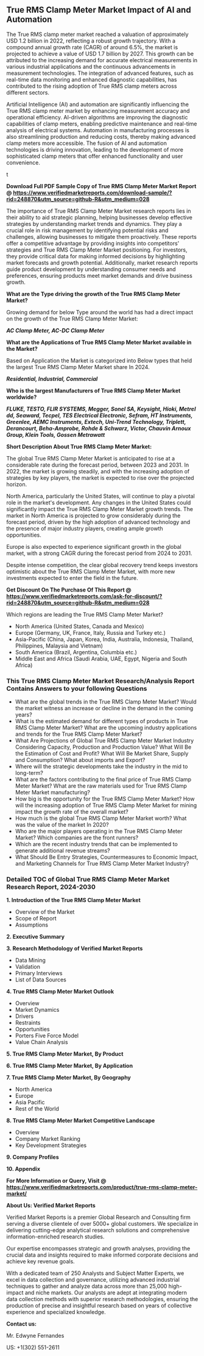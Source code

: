 <h2>True RMS Clamp Meter Market Impact of AI and Automation</h2><p>The True RMS clamp meter market reached a valuation of approximately USD 1.2 billion in 2022, reflecting a robust growth trajectory. With a compound annual growth rate (CAGR) of around 6.5%, the market is projected to achieve a value of USD 1.7 billion by 2027. This growth can be attributed to the increasing demand for accurate electrical measurements in various industrial applications and the continuous advancements in measurement technologies. The integration of advanced features, such as real-time data monitoring and enhanced diagnostic capabilities, has contributed to the rising adoption of True RMS clamp meters across different sectors.</p><p>Artificial Intelligence (AI) and automation are significantly influencing the True RMS clamp meter market by enhancing measurement accuracy and operational efficiency. AI-driven algorithms are improving the diagnostic capabilities of clamp meters, enabling predictive maintenance and real-time analysis of electrical systems. Automation in manufacturing processes is also streamlining production and reducing costs, thereby making advanced clamp meters more accessible. The fusion of AI and automation technologies is driving innovation, leading to the development of more sophisticated clamp meters that offer enhanced functionality and user convenience.</p>t</p><p id="" class=""><strong>Download Full PDF Sample Copy of True RMS Clamp Meter Market Report @ <a href="https://www.verifiedmarketreports.com/download-sample/?rid=248870&utm_source=github-R&utm_medium=028" target="_blank">https://www.verifiedmarketreports.com/download-sample/?rid=248870&utm_source=github-R&utm_medium=028</a></strong></p><p>The importance of&nbsp;True RMS Clamp Meter Market research reports lies in their ability to aid strategic planning, helping businesses develop effective strategies by understanding market trends and dynamics. They play a crucial role in risk management by identifying potential risks and challenges, allowing businesses to mitigate them proactively. These reports offer a competitive advantage by providing insights into competitors' strategies and True RMS Clamp Meter Market positioning. For investors, they provide critical data for making informed decisions by highlighting market forecasts and growth potential. Additionally, market research reports guide product development by understanding consumer needs and preferences, ensuring products meet market demands and drive business growth.</p><p><strong>What are the&nbsp;Type driving the growth of the True RMS Clamp Meter Market?</strong></p><p id="" class="">Growing demand for below Type around the world has had a direct impact on the growth of the True RMS Clamp Meter Market:</p><em><strong>AC Clamp Meter, AC-DC Clamp Meter</strong></em></p><strong>What are the&nbsp;Applications&nbsp;of True RMS Clamp Meter Market available in the Market?</strong></p><p id="" class="">Based on Application the Market is categorized into Below types that held the largest True RMS Clamp Meter Market share In 2024.</p><em><strong>Residential, Industrial, Commercial</strong></em></p><strong>Who is the largest Manufacturers of True RMS Clamp Meter Market worldwide?</strong></p><p><em><strong>FLUKE, TESTO, FLIR SYSTEMS, Megger, Sonel SA, Keysight, Hioki, Metrel dd, Seaward, Tecpel, TES Electrical Electronic, Sefram, HT Instruments, Greenlee, AEMC Instruments, Extech, Uni-Trend Technology, Triplett, Derancourt, Beha-Amprobe, Rohde & Schwarz, Victor, Chauvin Arnoux Group, Klein Tools, Gossen Metrawatt</strong></em></p><p id="" class=""><strong>Short Description About True RMS Clamp Meter Market:</strong></p><p>The global True RMS Clamp Meter Market is anticipated to rise at a considerable rate during the forecast period, between 2023 and 2031. In 2022, the market is growing steadily, and with the increasing adoption of strategies by key players, the market is expected to rise over the projected horizon.</p><p>North America, particularly the United States, will continue to play a pivotal role in the market's development. Any changes in the United States could significantly impact the True RMS Clamp Meter Market growth trends. The market in North America is projected to grow considerably during the forecast period, driven by the high adoption of advanced technology and the presence of major industry players, creating ample growth opportunities.</p><p>Europe is also expected to experience significant growth in the global market, with a strong CAGR during the forecast period from 2024 to 2031.</p><p>Despite intense competition, the clear global recovery trend keeps investors optimistic about the True RMS Clamp Meter Market, with more new investments expected to enter the field in the future.</p><p id="" class=""><strong>Get Discount On The Purchase Of This Report @ <a href="https://www.verifiedmarketreports.com/ask-for-discount/?rid=248870&utm_source=github-R&utm_medium=028" target="_blank">https://www.verifiedmarketreports.com/ask-for-discount/?rid=248870&utm_source=github-R&utm_medium=028</a></strong></p>Which regions are leading the True RMS Clamp Meter Market?</p><ul><li>North America (United States, Canada and Mexico)</li><li>Europe (Germany, UK, France, Italy, Russia and Turkey etc.)</li><li>Asia-Pacific (China, Japan, Korea, India, Australia, Indonesia, Thailand, Philippines, Malaysia and Vietnam)</li><li>South America (Brazil, Argentina, Columbia etc.)</li><li>Middle East and Africa (Saudi Arabia, UAE, Egypt, Nigeria and South Africa)</li></ul><h3 id="" class="">This True RMS Clamp Meter Market Research/Analysis Report Contains Answers to your following Questions</h3><ul><li>What are the global trends in the True RMS Clamp Meter Market? Would the market witness an increase or decline in the demand in the coming years?</li><li>What is the estimated demand for different types of products in True RMS Clamp Meter Market? What are the upcoming industry applications and trends for the True RMS Clamp Meter Market?</li><li>What Are Projections of Global True RMS Clamp Meter Market Industry Considering Capacity, Production and Production Value? What Will Be the Estimation of Cost and Profit? What Will Be Market Share, Supply and Consumption? What about imports and Export?</li><li>Where will the strategic developments take the industry in the mid to long-term?</li><li>What are the factors contributing to the final price of True RMS Clamp Meter Market? What are the raw materials used for True RMS Clamp Meter Market manufacturing?</li><li>How big is the opportunity for the True RMS Clamp Meter Market? How will the increasing adoption of True RMS Clamp Meter Market for mining impact the growth rate of the overall market?</li><li>How much is the global True RMS Clamp Meter Market worth? What was the value of the market In 2020?</li><li>Who are the major players operating in the True RMS Clamp Meter Market? Which companies are the front runners?</li><li>Which are the recent industry trends that can be implemented to generate additional revenue streams?</li><li>What Should Be Entry Strategies, Countermeasures to Economic Impact, and Marketing Channels for True RMS Clamp Meter Market Industry?</li></ul><h3 id="" class="">Detailed TOC of Global True RMS Clamp Meter Market Research Report, 2024-2030</h3><p id="" class=""><strong>1. Introduction of the True RMS Clamp Meter Market</strong></p><ul><li>Overview of the Market</li><li>Scope of Report</li><li>Assumptions</li></ul><p id="" class=""><strong>2. Executive Summary</strong></p><p id="" class=""><strong>3. Research Methodology of Verified Market Reports</strong></p><ul><li>Data Mining</li><li>Validation</li><li>Primary Interviews</li><li>List of Data Sources</li></ul><p id="" class=""><strong>4. True RMS Clamp Meter Market Outlook</strong></p><ul><li>Overview</li><li>Market Dynamics</li><li>Drivers</li><li>Restraints</li><li>Opportunities</li><li>Porters Five Force Model</li><li>Value Chain Analysis</li></ul><p id="" class=""><strong>5. True RMS Clamp Meter Market, By Product</strong></p><p id="" class=""><strong>6. True RMS Clamp Meter Market, By Application</strong></p><p id="" class=""><strong>7. True RMS Clamp Meter Market, By Geography</strong></p><ul><li>North America</li><li>Europe</li><li>Asia Pacific</li><li>Rest of the World</li></ul><p id="" class=""><strong>8. True RMS Clamp Meter Market Competitive Landscape</strong></p><ul><li>Overview</li><li>Company Market Ranking</li><li>Key Development Strategies</li></ul><p id="" class=""><strong>9. Company Profiles</strong></p><p id="" class=""><strong>10. Appendix</strong></p><p id="" class=""><strong>For More Information or Query, Visit @ <a href="https://www.verifiedmarketreports.com/product/true-rms-clamp-meter-market/" target="_blank">https://www.verifiedmarketreports.com/product/true-rms-clamp-meter-market/</a></strong></p><p id="" class=""><strong>About Us: Verified Market Reports</strong></p><p id="" class="">Verified Market Reports is a premier Global Research and Consulting firm serving a diverse clientele of over 5000+ global customers. We specialize in delivering cutting-edge analytical research solutions and comprehensive information-enriched research studies.</p><p id="" class="">Our expertise encompasses strategic and growth analyses, providing the crucial data and insights required to make informed corporate decisions and achieve key revenue goals.</p><p id="" class="">With a dedicated team of 250 Analysts and Subject Matter Experts, we excel in data collection and governance, utilizing advanced industrial techniques to gather and analyze data across more than 25,000 high-impact and niche markets. Our analysts are adept at integrating modern data collection methods with superior research methodologies, ensuring the production of precise and insightful research based on years of collective experience and specialized knowledge.</p><p id="" class=""><strong>Contact us:</strong></p><p id="" class="">Mr. Edwyne Fernandes</p><p id="" class="">US: +1(302) 551-2611</p>
